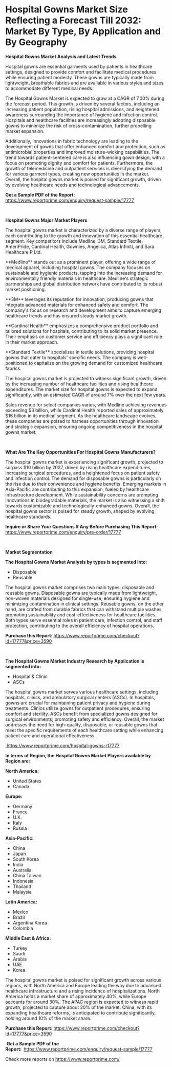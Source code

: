 <p><h1>Hospital Gowns Market Size Reflecting a Forecast Till 2032: Market By Type, By Application and By Geography</h1></p><p><strong>Hospital Gowns Market Analysis and Latest Trends</strong></p>
<p><p>Hospital gowns are essential garments used by patients in healthcare settings, designed to provide comfort and facilitate medical procedures while ensuring patient modesty. These gowns are typically made from lightweight, breathable fabrics and are available in various styles and sizes to accommodate different medical needs.</p><p>The Hospital Gowns Market is expected to grow at a CAGR of 7.00% during the forecast period. This growth is driven by several factors, including an increasing patient population, rising hospital admissions, and heightened awareness surrounding the importance of hygiene and infection control. Hospitals and healthcare facilities are increasingly adopting disposable gowns to minimize the risk of cross-contamination, further propelling market expansion. </p><p>Additionally, innovations in fabric technology are leading to the development of gowns that offer enhanced comfort and protection, such as antimicrobial properties and improved moisture-wicking capabilities. The trend towards patient-centered care is also influencing gown design, with a focus on promoting dignity and comfort for patients. Furthermore, the growth of telemedicine and outpatient services is diversifying the demand for various garment types, creating new opportunities in the market. Overall, the hospital gowns market is poised for significant growth, driven by evolving healthcare needs and technological advancements.</p></p>
<p><strong>Get a Sample PDF of the Report:&nbsp;</strong> <a href="https://www.reportprime.com/enquiry/request-sample/17777?utm_campaign=3308&utm_medium=2&utm_source=Github&utm_content=ia&utm_term=18032025&utm_id=hospital-gowns">https://www.reportprime.com/enquiry/request-sample/17777</a></p>
<p>&nbsp;</p>
<p><strong>Hospital Gowns Major Market Players</strong></p>
<p><p>The hospital gowns market is characterized by a diverse range of players, each contributing to the growth and innovation of this essential healthcare segment. Key competitors include Medline, 3M, Standard Textile, AmeriPride, Cardinal Health, Gownies, Angelica, Atlas Infiniti, and Sara Healthcare P Ltd.</p><p>**Medline** stands out as a prominent player, offering a wide range of medical apparel, including hospital gowns. The company focuses on sustainable and hygienic products, tapping into the increasing demand for environmentally friendly materials in healthcare. Medline's strategic partnerships and global distribution network have contributed to its robust market positioning. </p><p>**3M** leverages its reputation for innovation, producing gowns that integrate advanced materials for enhanced safety and comfort. The company's focus on research and development aims to capture emerging healthcare trends and has ensured steady market growth.</p><p>**Cardinal Health** emphasizes a comprehensive product portfolio and tailored solutions for hospitals, contributing to its solid market presence. Their emphasis on customer service and efficiency plays a significant role in their market approach.</p><p>**Standard Textile** specializes in textile solutions, providing hospital gowns that cater to hospitals' specific needs. The company is well-positioned to capitalize on the growing demand for customized healthcare fabrics.</p><p>The hospital gowns market is projected to witness significant growth, driven by the increasing number of healthcare facilities and rising healthcare expenditures. The market size for hospital gowns is expected to expand significantly, with an estimated CAGR of around 7% over the next few years.</p><p>Sales revenue for select companies varies, with Medline achieving revenues exceeding $3 billion, while Cardinal Health reported sales of approximately $16 billion in its medical segment. As the healthcare landscape evolves, these companies are poised to harness opportunities through innovation and strategic expansion, ensuring ongoing competitiveness in the hospital gowns market.</p></p>
<p>&nbsp;</p>
<p><strong>What Are The Key Opportunities For Hospital Gowns Manufacturers?</strong></p>
<p><p>The hospital gowns market is experiencing significant growth, projected to surpass $10 billion by 2027, driven by rising healthcare expenditures, increasing surgical procedures, and a heightened focus on patient safety and infection control. The demand for disposable gowns is particularly on the rise due to their convenience and hygiene benefits. Emerging markets in Asia-Pacific are contributing to this expansion, fueled by healthcare infrastructure development. While sustainability concerns are prompting innovations in biodegradable materials, the market is also witnessing a shift towards customizable and technologically-enhanced gowns. Overall, the hospital gowns sector is poised for steady growth, shaped by evolving healthcare standards.</p></p>
<p><strong>Inquire or Share Your Questions If Any Before Purchasing This Report:</strong> <a href="https://www.reportprime.com/enquiry/pre-order/17777?utm_campaign=3308&utm_medium=2&utm_source=Github&utm_content=ia&utm_term=18032025&utm_id=hospital-gowns">https://www.reportprime.com/enquiry/pre-order/17777</a></p>
<p>&nbsp;</p>
<p><strong>Market Segmentation</strong></p>
<p><strong>The Hospital Gowns Market Analysis by types is segmented into:</strong></p>
<p><ul><li>Disposable</li><li>Reusable</li></ul></p>
<p><p>The hospital gowns market comprises two main types: disposable and reusable gowns. Disposable gowns are typically made from lightweight, non-woven materials designed for single-use, ensuring hygiene and minimizing contamination in clinical settings. Reusable gowns, on the other hand, are crafted from durable fabrics that can withstand multiple washes, promoting sustainability and cost-effectiveness for healthcare facilities. Both types serve essential roles in patient care, infection control, and staff protection, contributing to the overall efficiency of hospital operations.</p></p>
<p><strong>Purchase this Report:&nbsp;</strong><a href="https://www.reportprime.com/checkout?id=17777&price=3590&utm_campaign=3308&utm_medium=2&utm_source=Github&utm_content=ia&utm_term=18032025&utm_id=hospital-gowns">https://www.reportprime.com/checkout?id=17777&price=3590</a></p>
<p>&nbsp;</p>
<p><strong>The Hospital Gowns Market Industry Research by Application is segmented into:</strong></p>
<p><ul><li>Hospital & Clinic</li><li>ASCs</li></ul></p>
<p><p>The hospital gowns market serves various healthcare settings, including hospitals, clinics, and ambulatory surgical centers (ASCs). In hospitals, gowns are crucial for maintaining patient privacy and hygiene during treatments. Clinics utilize gowns for outpatient procedures, ensuring comfort and sterility. ASCs benefit from specialized gowns designed for surgical environments, promoting safety and efficiency. Overall, the market addresses the need for high-quality, disposable, or reusable gowns that meet the specific requirements of each healthcare setting while enhancing patient care and operational effectiveness.</p></p>
<p><a href="https://www.reportprime.com/hospital-gowns-r17777?utm_campaign=3308&utm_medium=2&utm_source=Github&utm_content=ia&utm_term=18032025&utm_id=hospital-gowns">&nbsp;https://www.reportprime.com/hospital-gowns-r17777</a></p>
<p><strong>In terms of Region, the Hospital Gowns Market Players available by Region are:</strong></p>
<p>
    <p> <strong> North America: </strong>
        <ul>
            <li>United States</li>
            <li>Canada</li>
        </ul>
        </p> 
    <p> <strong> Europe: </strong>
        <ul>
            <li>Germany</li>
            <li>France</li>
            <li>U.K.</li>
            <li>Italy</li>
            <li>Russia</li>
        </ul>
        </p> 
    <p> <strong> Asia-Pacific: </strong>
        <ul>
            <li>China</li>
            <li>Japan</li>
            <li>South Korea</li>
            <li>India</li>
            <li>Australia</li>
            <li>China Taiwan</li>
            <li>Indonesia</li>
            <li>Thailand</li>
            <li>Malaysia</li>
        </ul>
        </p> 
    <p> <strong> Latin America: </strong>
        <ul>
            <li>Mexico</li>
            <li>Brazil</li>
            <li>Argentina Korea</li>
            <li>Colombia</li>
        </ul>
        </p> 
    <p> <strong> Middle East & Africa: </strong>
        <ul>
            <li>Turkey</li>
            <li>Saudi</li>
            <li>Arabia</li>
            <li>UAE</li>
            <li>Korea</li>
        </ul>
    </p>
    </p>
<p><p>The hospital gowns market is poised for significant growth across various regions, with North America and Europe leading the way due to advanced healthcare infrastructure and a rising incidence of hospitalizations. North America holds a market share of approximately 40%, while Europe accounts for around 30%. The APAC region is expected to witness rapid growth, projected to capture about 20% of the market. China, with its expanding healthcare reforms, is anticipated to contribute significantly, holding around 10% of the market share.</p></p>
<p><strong>Purchase this Report: </strong><a href="https://www.reportprime.com/checkout?id=17777&price=3590&utm_campaign=3308&utm_medium=2&utm_source=Github&utm_content=ia&utm_term=18032025&utm_id=hospital-gowns">https://www.reportprime.com/checkout?id=17777&price=3590</a></p>
<p>&nbsp;<strong>Get a Sample PDF of the Report:&nbsp;&nbsp;</strong><a href="https://www.reportprime.com/enquiry/request-sample/17777?utm_campaign=3308&utm_medium=2&utm_source=Github&utm_content=ia&utm_term=18032025&utm_id=hospital-gowns">https://www.reportprime.com/enquiry/request-sample/17777</a></p>
<p><strong></strong></p>
<p>Check more reports on <a href="https://www.reportprime.com/?utm_campaign=3308&utm_medium=2&utm_source=Github&utm_content=ia&utm_term=18032025&utm_id=hospital-gowns">https://www.reportprime.com/</a></p>